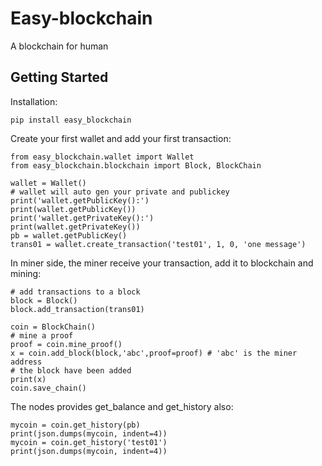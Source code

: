# Easy-blockchain
A blockchain for human

## Getting Started

Installation:
```
pip install easy_blockchain
```

Create your first wallet and add your first transaction:
```
from easy_blockchain.wallet import Wallet
from easy_blockchain.blockchain import Block, BlockChain

wallet = Wallet()
# wallet will auto gen your private and publickey
print('wallet.getPublicKey():')
print(wallet.getPublicKey())
print('wallet.getPrivateKey():')
print(wallet.getPrivateKey())
pb = wallet.getPublicKey()
trans01 = wallet.create_transaction('test01', 1, 0, 'one message')
```

In miner side, the miner receive your transaction, add it to blockchain and mining:

```
# add transactions to a block
block = Block()
block.add_transaction(trans01)

coin = BlockChain()
# mine a proof
proof = coin.mine_proof()
x = coin.add_block(block,'abc',proof=proof) # 'abc' is the miner address
# the block have been added
print(x)
coin.save_chain()
```

The nodes provides get_balance and get_history also:

```
mycoin = coin.get_history(pb)
print(json.dumps(mycoin, indent=4))
mycoin = coin.get_history('test01')
print(json.dumps(mycoin, indent=4))
```
